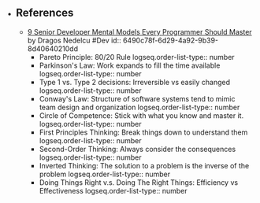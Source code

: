 - ## References
	- [9 Senior Developer Mental Models Every Programmer Should Master](https://dev.to/dragosnedelcu/9-senior-developer-mental-models-every-programmer-should-master-1jlk) by Dragos Nedelcu #Dev
	  id:: 6490c78f-6d29-4a92-9b39-8d40640210dd
		- Pareto Principle: 80/20 Rule
		  logseq.order-list-type:: number
		- Parkinson's Law: Work expands to fill the time available
		  logseq.order-list-type:: number
		- Type 1 vs. Type 2 decisions: Irreversible vs easily changed
		  logseq.order-list-type:: number
		- Conway's Law: Structure of software systems tend to mimic team design and organization
		  logseq.order-list-type:: number
		- Circle of Competence: Stick with what you know and master it.
		  logseq.order-list-type:: number
		- First Principles Thinking: Break things down to understand them
		  logseq.order-list-type:: number
		- Second-Order Thinking: Always consider the consequences
		  logseq.order-list-type:: number
		- Inverted Thinking: The solution to a problem is the inverse of the problem
		  logseq.order-list-type:: number
		- Doing Things Right v.s. Doing The Right Things: Efficiency vs Effectiveness
		  logseq.order-list-type:: number